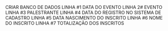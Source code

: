 CRIAR BANCO DE DADOS 
LINHA #1 DATA DO EVENTO
LINHA 2# EVENTO
LINHA #3 PALESTRANTE
LINHA #4 DATA DO REGISTRO NO SISTEMA DE CADASTRO
LINHA #5 DATA NASCIMENTO DO INSCRITO
LINHA #6 NOME DO INSCRITO
LINHA #7 TOTALIZAÇÃO DOS INSCRITOS